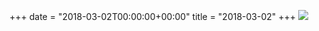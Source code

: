 +++
date = "2018-03-02T00:00:00+00:00"
title = "2018-03-02"
+++
<img class="img-fluid" src="/2018-03-02.jpg" />
